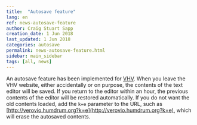 ```yaml
---
title:  "Autosave feature"
lang: en
ref: news-autosave-feature
author: Craig Stuart Sapp
creation_date: 1 Jun 2018
last_updated: 1 Jun 2018
categories: autosave
permalink: news-autosave-feature.html
sidebar: main_sidebar
tags: [all, news]
---
```


An autosave feature has been implemented for
[VHV](http://verovio.humdrum.org).  When you leave the VHV website,
either accidentally or on purpose, the contents of the text editor
will be saved.  If you return to the editor within an hour, the previous
contents of the editor will be restored automatically.  If you do not want
the old contents loaded, add the `k=e` parameter to the URL, such as
[http://verovio.humdrum.org?k=e](http://verovio.humdrum.org?k=e), which will
erase the autosaved contents.


